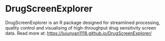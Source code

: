 # DrugScreenExplorer
DrugScreenExplorer is an R package designed for streamlined processing, quality control and visualising of high-throughput drug sensitivity screen data.
Read more at: https://lujunyan1118.github.io/DrugScreenExplorer/
